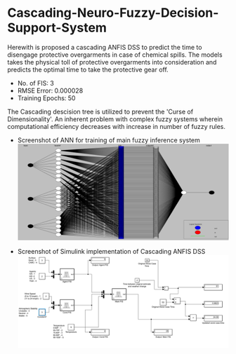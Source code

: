 # Cascading-Neuro-Fuzzy-Decision-Support-System
Herewith is proposed a cascading ANFIS DSS to predict the time to disengage protective overgarments in case of chemical spills.
The models takes the physical toll of protective overgarments into consideration and predicts the optimal time to take the protective
gear off. 

- No. of FIS: 3
- RMSE Error: 0.000028
- Training Epochs: 50

The Cascading descision tree is utilized to prevent the 'Curse of Dimensionality'. An inherent problem with complex fuzzy systems wherein 
computational efficiency decreases with increase in number of fuzzy rules. 


- Screenshot of ANN for training of main fuzzy inference system
![ScreenShot](https://github.com/Lakshya3190/Cascading-Neuro-Fuzzy-Decision-Support-System/blob/master/NeuralNetwork_Main_FIS.png)
 
 
 - Screenshot of Simulink implementation of Cascading ANFIS DSS
 ![ScreenShot](https://github.com/Lakshya3190/Cascading-Neuro-Fuzzy-Decision-Support-System/blob/master/simulink.png)

